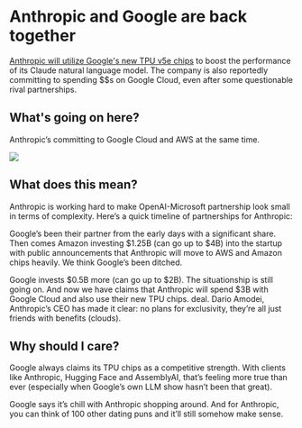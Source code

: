 # Anthropic and Google are back together

[Anthropic will utilize Google's new TPU v5e chips](https://www.bloomberg.com/news/articles/2023-11-08/ai-startup-anthropic-to-use-google-chips-in-expanded-partnership?utm_source=bensbites\&utm_medium=referral\&utm_campaign=anthropic-and-google-are-back-together#xj4y7vzkg) to boost the performance of its Claude natural language model. The company is also reportedly committing to spending $$s on Google Cloud, even after some questionable rival partnerships.

## What's going on here?

Anthropic’s committing to Google Cloud and AWS at the same time.

![](https://media.beehiiv.com/cdn-cgi/image/fit=scale-down,format=auto,onerror=redirect,quality=80/uploads/asset/file/8abbdba2-18bd-4c00-96a1-21f33621fc72/image.png)

## What does this mean?

Anthropic is working hard to make OpenAI-Microsoft partnership look small in terms of complexity. Here’s a quick timeline of partnerships for Anthropic:

Google’s been their partner from the early days with a significant share. Then comes Amazon investing $1.25B (can go up to $4B) into the startup with public announcements that Anthropic will move to AWS and Amazon chips heavily. We think Google’s been ditched.

Google invests $0.5B more (can go up to $2B). The situationship is still going on. And now we have claims that Anthropic will spend $3B with Google Cloud and also use their new TPU chips. deal. Dario Amodei, Anthropic’s CEO has made it clear: no plans for exclusivity, they’re all just friends with benefits (clouds).

## Why should I care?

Google always claims its TPU chips as a competitive strength. With clients like Anthropic, Hugging Face and AssemblyAI, that’s feeling more true than ever (especially when Google’s own LLM show hasn’t been that great).

Google says it’s chill with Anthropic shopping around. And for Anthropic, you can think of 100 other dating puns and it’ll still somehow make sense.
